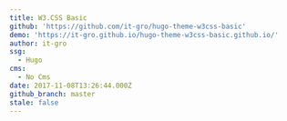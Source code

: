 ```yaml
---
title: W3.CSS Basic
github: 'https://github.com/it-gro/hugo-theme-w3css-basic'
demo: 'https://it-gro.github.io/hugo-theme-w3css-basic.github.io/'
author: it-gro
ssg:
  - Hugo
cms:
  - No Cms
date: 2017-11-08T13:26:44.000Z
github_branch: master
stale: false
---
```

